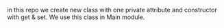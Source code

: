 in this repo we create new class with one private attribute and
constructor with get & set.
We use this class in Main module.
